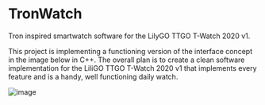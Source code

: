 # TronWatch
Tron inspired smartwatch software for the LilyGO TTGO T-Watch 2020 v1.

This project is implementing a functioning version of the interface concept in the image below in C++.  The overall plan is to create a clean software implementation for the LiliGO TTGO T-Watch 2020 v1 that implements every feature and is a handy, well functioning daily watch.

![image](https://user-images.githubusercontent.com/64170049/103389741-95f7f480-4ac5-11eb-880a-e19e6c1fab64.png)


